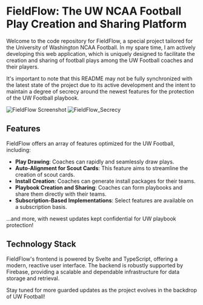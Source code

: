 # FieldFlow: The UW NCAA Football Play Creation and Sharing Platform

Welcome to the code repository for FieldFlow, a special project tailored for the University of Washington NCAA Football. In my spare time, I am actively developing this web application, which is uniquely designed to facilitate the creation and sharing of football plays among the UW Football coaches and their players. 

It's important to note that this README may not be fully synchronized with the latest state of the project due to its active development and the intent to maintain a degree of secrecy around the newest features for the protection of the UW Football playbook.

![FieldFlow Screenshot](https://user-images.githubusercontent.com/106849824/223888302-c524e75e-8eaf-48ef-b6cc-cee15ee8986e.png)
![FieldFlow_Secrecy](https://github.com/masonJamesWheeler/FieldFlow/assets/106849824/06b9a8ba-900d-4d0c-bfed-c5fc881219ab)

## Features

FieldFlow offers an array of features optimized for the UW Football, including:

- **Play Drawing**: Coaches can rapidly and seamlessly draw plays.
- **Auto-Alignment for Scout Cards**: This feature aims to streamline the creation of scout cards.
- **Install Creation**: Coaches can generate install packages for their teams.
- **Playbook Creation and Sharing**: Coaches can form playbooks and share them directly with their teams.
- **Subscription-Based Implementations**: Select features are available on a subscription basis.

...and more, with newest updates kept confidential for UW playbook protection!

## Technology Stack

FieldFlow's frontend is powered by Svelte and TypeScript, offering a modern, reactive user interface. The backend is robustly supported by Firebase, providing a scalable and dependable infrastructure for data storage and retrieval.

Stay tuned for more guarded updates as the project evolves in the backdrop of UW Football!

